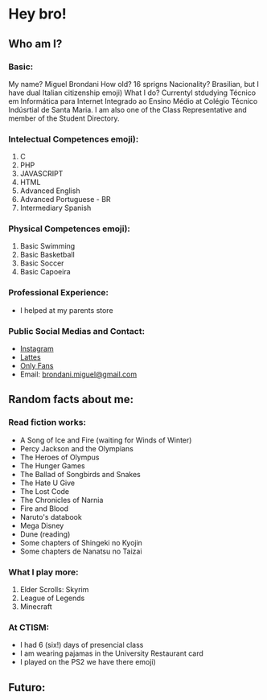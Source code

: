 ﻿# Hey bro!

## Who am I?

### Basic:

My name? Miguel Brondani
How old? 16 sprigns
Nacionality? Brasilian, but I have dual Italian citizenship emoji)
What I do? Currentyl stdudying Técnico em Informática para Internet Integrado ao Ensino Médio at Colégio Técnico Indúsrtial de Santa Maria. I am also one of the Class Representative and member of the Student Directory.

### Intelectual Competences emoji):
1. C
2. PHP
3. JAVASCRIPT
4. HTML
5. Advanced English
6. Advanced Portuguese - BR
7. Intermediary Spanish

### Physical Competences emoji):
1. Basic Swimming
2. Basic Basketball
3. Basic Soccer
4. Basic Capoeira

### Professional Experience:

- I helped at my parents store

### Public Social Medias and Contact:
- [Instagram](https://www.instagram.com/brondani.miguel)
- [Lattes](https://lattes.cnpq.br)
- [Only Fans](https://www.youtube.com/watch?v=dQw4w9WgXcQ)
- Email: brondani.miguel@gmail.com

## Random facts about me:

### Read fiction works:
* A Song of Ice and Fire (waiting for Winds of Winter)
* Percy Jackson and the Olympians
* The Heroes of Olympus
* The Hunger Games
* The Ballad of Songbirds and Snakes
* The Hate U Give
* The Lost Code
* The Chronicles of Narnia
* Fire and Blood
* Naruto's databook
* Mega Disney
* Dune (reading)
* Some chapters of Shingeki no Kyojin
* Some chapters de Nanatsu no Taizai

### What I play more:
1. Elder Scrolls: Skyrim
2. League of Legends
3. Minecraft

### At CTISM:
- I had 6 (six!) days of presencial class
- I am wearing pajamas in the University Restaurant card
- I played on the PS2 we have there emoji)

## Futuro:
